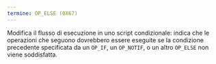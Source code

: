 ```yaml
---
termine: OP_ELSE (0X67)
---
```


Modifica il flusso di esecuzione in uno script condizionale: indica che le operazioni che seguono dovrebbero essere eseguite se la condizione precedente specificata da un `OP_IF`, un `OP_NOTIF`, o un altro `OP_ELSE` non viene soddisfatta.